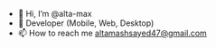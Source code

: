 - 👋 Hi, I’m @alta-max
- 🌱 Developer (Mobile, Web, Desktop)
- 📫 How to reach me altamashsayed47@gmail.com

<!---
alta-max/alta-max is a ✨ special ✨ repository because its `README.md` (this file) appears on your GitHub profile.
You can click the Preview link to take a look at your changes.
--->
